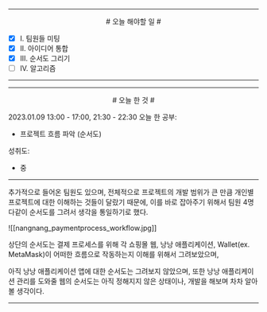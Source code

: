 

----

<div align='center'>
# 오늘 해야할 일 #
</div>

- [x]  Ⅰ. 팀원들 미팅
- [x]  Ⅱ. 아이디어 통합
- [x]  Ⅲ. 순서도 그리기
- [ ]  Ⅳ. 알고리즘

----


----

<div align="center"># 오늘 한 것 #</div>

2023.01.09 13:00 - 17:00, 21:30 - 22:30
오늘 한 공부: 
- 프로젝트 흐름 파악 (순서도)

성취도: 
- 중

----
추가적으로 들어온 팀원도 있으며,
전체적으로 프로젝트의 개발 범위가 큰 만큼 개인별 프로젝트에 대한 이해하는 것들이 달랐기 때문에,
이를 바로 잡아주기 위해서 팀원 4명 다같이 순서도를 그려서 생각을 통일하기로 했다. 

![[nangnang_paymentprocess_workflow.jpg]]

상단의 순서도는 결제 프로세스를 위해 각 쇼핑몰 웹, 낭낭 애플리케이션, Wallet(ex. MetaMask)이 어떠한 흐름으로 작동하는지 이해를 위해서 그려보았으며,

아직 낭낭 애플리케이션 앱에 대한 순서도는 그려보지 않았으며, 또한 낭낭 애플리케이션 관리를 도와줄 웹의 순서도는 아직 정해지지 않은 상태이나, 개발을 해보며 차차 알아볼 생각이다.

----
